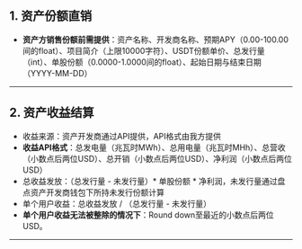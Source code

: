 ## 1. 资产份额直销

- **资产方销售份额前需提供**：资产名称、开发商名称、预期APY（0.00-100.00间的float）、项目简介（上限10000字符）、USDT份额单价、总发行量（int）、单股份额（0.0000-1.0000间的float）、起始日期与结束日期（YYYY-MM-DD）

---

## 2. 资产收益结算

- 收益来源：资产开发商通过API提供，API格式由我方提供
- **收益API格式**：总发电量（兆瓦时MWh）、总用电量（兆瓦时MHh）、总营收（小数点后两位USD）、总开销（小数点后两位USD）、净利润（小数点后两位USD）
- 总收益发放：（总发行量 - 未发行量）* 单股份额 * 净利润，未发行量通过盘点资产开发商钱包下所持未发行份额计算
- 单个用户收益：总收益发放 / （总发行量 - 未发行量）
- **单个用户收益无法被整除的情况下**：Round down至最近的小数点后两位USD。

---
